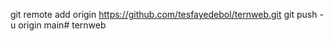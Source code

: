  
git remote add origin https://github.com/tesfayedebol/ternweb.git
git push -u origin main#   t e r n w e b  
 
